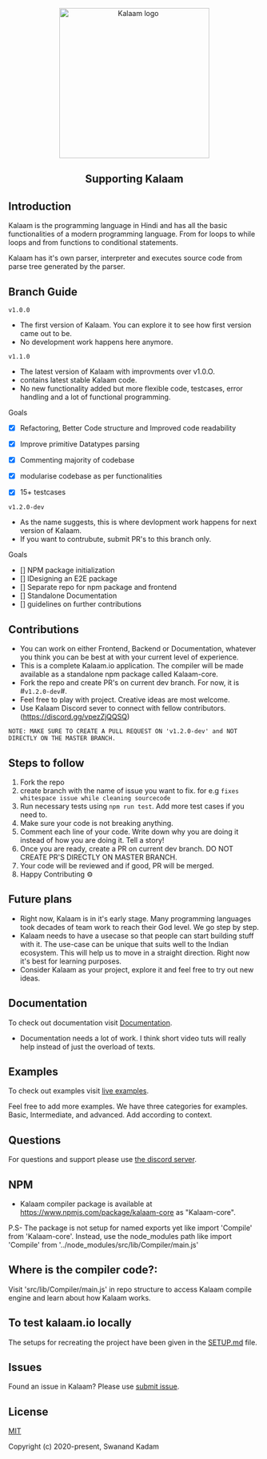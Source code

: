<p align="center"><a href="kalaam.io" target="_blank" rel="noopener noreferrer"><img width="300" src="https://i.ibb.co/Dg3jzC5/Logo.png" alt="Kalaam logo"></a></p>

<h2 align="center">Supporting Kalaam</h2>

## Introduction

Kalaam is the programming language in Hindi and has all the basic functionalities of a modern programming language. From for loops to while loops and from functions to conditional statements.

Kalaam has it's own parser, interpreter and executes source code from parse tree generated by the parser.


## Branch Guide

`v1.0.0`

- The first version of Kalaam. You can explore it to see how first version came out to be. 
- No development work happens here anymore.




`v1.1.0`

- The latest version of Kalaam with improvments over v1.0.O. 
- contains latest stable Kalaam code. 
- No new functionality added but more flexible code, testcases, error handling and a lot of functional programming.

Goals

- [x] Refactoring, Better Code structure and Improved code readability
- [x] Improve primitive Datatypes parsing
- [x] Commenting majority of codebase
- [x] modularise codebase as per functionalities
- [x] 15+ testcases




`v1.2.0-dev` 

- As the name suggests, this is where devlopment work happens for next version of Kalaam. 
- If you want to contrubute, submit PR's to this branch only.

Goals

- [] NPM package initialization
- [] IDesigning an E2E package
- [] Separate repo for npm package and frontend
- [] Standalone Documentation
- [] guidelines on further contributions



## Contributions

- You can work on either Frontend, Backend or Documentation, whatever you think you can be best at with your current level of experience.
- This is a complete Kalaam.io application. The compiler will be made available as a standalone npm package called Kalaam-core.
- Fork the repo and create PR's on current dev branch. For now, it is #`v1.2.0-dev`#.
- Feel free to play with project. Creative ideas are most welcome.
- Use Kalaam Discord sever to connect with fellow contributors. (https://discord.gg/vpezZjQQSQ)

`NOTE: MAKE SURE TO CREATE A PULL REQUEST ON 'v1.2.0-dev' and NOT DIRECTLY ON THE MASTER BRANCH.`


## Steps to follow 

1. Fork the repo
2. create branch with the name of issue you want to fix. for e.g ```fixes whitespace issue while cleaning sourcecode```
3. Run necessary tests using ```npm run test```. Add more test cases if you need to.
4. Make sure your code is not breaking anything.
5. Comment each line of your code. Write down why you are doing it instead of how you are doing it. Tell a story!
6. Once you are ready, create a PR on current dev branch. DO NOT CREATE PR'S DIRECTLY ON MASTER BRANCH.
7. Your code will be reviewed and if good, PR will be merged.
8. Happy Contributing ⚙️


## Future plans

- Right now, Kalaam is in it's early stage. Many programming languages took decades of team work to reach their God level. We go step by step.
- Kalaam needs to have a usecase so that people can start building stuff with it. The use-case can be unique that suits well to the Indian ecosystem. This will help us to move in a straight direction. Right now it's best for learning purposes.
- Consider Kalaam as your project, explore it and feel free to try out new ideas.

## Documentation

To check out documentation visit [Documentation](https://www.kalaam.io/documentation).

- Documentation needs a lot of work. I think short video tuts will really help instead of just the overload of texts.

## Examples

To check out examples visit [live examples](https://www.kalaam.io/examples).

Feel free to add more examples. We have three categories for examples. Basic, Intermediate, and advanced. Add according to context.

## Questions

For questions and support please use [the discord server](https://discord.com/invite/EMyA8TA).

## NPM

- Kalaam compiler package is available at https://www.npmjs.com/package/kalaam-core as "Kalaam-core".

P.S- The package is not setup for named exports yet like import 'Compile' from 'Kalaam-core'.
Instead, use the node_modules path like import 'Compile' from '../node_modules/src/lib/Compiler/main.js'

## Where is the compiler code?:

Visit 'src/lib/Compiler/main.js' in repo structure to access Kalaam compile engine and learn about how Kalaam works.

## To test kalaam.io locally

The setups for recreating the project have been given in the [SETUP.md](SETUP.md) file.

## Issues

Found an issue in Kalaam? Please use [submit issue](https://github.com/Kalaam-Programming-Language/Kalaam/issues).

## License

[MIT](http://opensource.org/licenses/MIT)

Copyright (c) 2020-present, Swanand Kadam
